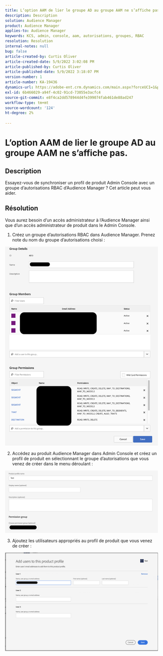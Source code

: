 ```yaml
---
title: L’option AAM de lier le groupe AD au groupe AAM ne s’affiche pas.
description: Description
solution: Audience Manager
product: Audience Manager
applies-to: Audience Manager
keywords: KCS, admin, console, aam, autorisations, groupes, RBAC
resolution: Resolution
internal-notes: null
bug: false
article-created-by: Curtis Oliver
article-created-date: 5/9/2022 3:02:08 PM
article-published-by: Curtis Oliver
article-published-date: 5/9/2022 3:18:07 PM
version-number: 1
article-number: KA-19436
dynamics-url: https://adobe-ent.crm.dynamics.com/main.aspx?forceUCI=1&pagetype=entityrecord&etn=knowledgearticle&id=fd12a1fd-a8cf-ec11-a7b5-00224809c196
exl-id: 6b466029-a94f-4c02-91cd-73055e3acfc4
source-git-commit: e8f4ca2dd578944d4fe399074fab461de88ad247
workflow-type: tm+mt
source-wordcount: '124'
ht-degree: 2%

---
```


# L’option AAM de lier le groupe AD au groupe AAM ne s’affiche pas.

## Description


Essayez-vous de synchroniser un profil de produit Admin Console avec un groupe d’autorisations RBAC d’Audience Manager ? Cet article peut vous aider.


## Résolution


Vous aurez besoin d’un accès administrateur à l’Audience Manager ainsi que d’un accès administrateur de produit dans le Admin Console.



1) Créez un groupe d’autorisations RBAC dans Audience Manager. Prenez note du nom du groupe d’autorisations choisi :

![](assets/5a5b40de-a9cf-ec11-a7b5-00224809c196.png)

2) Accédez au produit Audience Manager dans Admin Console et créez un profil de produit en sélectionnant le groupe d’autorisations que vous venez de créer dans le menu déroulant :

![](assets/2689da02-aacf-ec11-a7b5-00224809c196.png)

3) Ajoutez les utilisateurs appropriés au profil de produit que vous venez de créer :

![](assets/6a896e46-aacf-ec11-a7b5-00224809c196.png)

